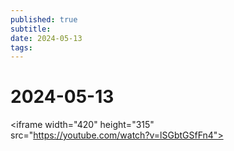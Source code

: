 ```yaml
---
published: true
subtitle: 
date: 2024-05-13
tags: 
---
```


# 2024-05-13


<iframe width="420" height="315"  
src="https://youtube.com/watch?v=lSGbtGSfFn4">  
</iframe>
